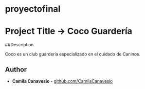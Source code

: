 # proyectofinal

# Project Title -> Coco Guardería

##Description

Coco es un club guardería especializado en el cuidado de Caninos.

## Author

* **Camila Canavesio** - [github.com/CamilaCanavesio](https://github.com/CamilaCanavesio "Author")
